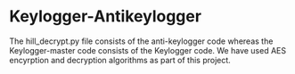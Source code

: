 # Keylogger-Antikeylogger

The hill_decrypt.py file consists of the anti-keylogger code whereas the Keylogger-master code consists of the Keylogger code.
We have used AES encyrption and decryption algorithms as part of this project.
